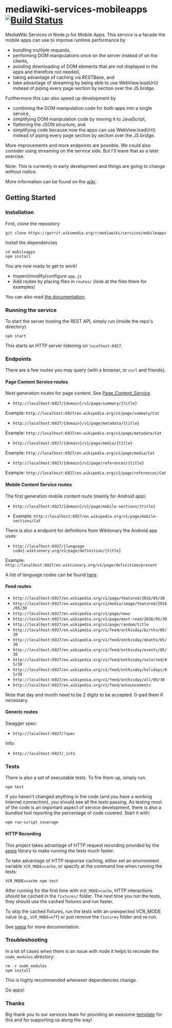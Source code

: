# mediawiki-services-mobileapps [![Build Status](https://travis-ci.org/wikimedia/mediawiki-services-mobileapps.svg?branch=master)](https://travis-ci.org/wikimedia/mediawiki-services-mobileapps)

MediaWiki Services in Node.js for Mobile Apps.
This service is a facade the mobile apps can use to improve runtime performance by
* bundling multiple requests,
* performing DOM manipulations once on the server instead of on the clients,
* avoiding downloading of DOM elements that are not displayed in the apps and therefore not needed,
* taking advantage of caching via RESTBase, and
* take advantage of streaming by being able to use WebView.loadUrl() instead of piping every page section by section over the JS bridge.

Furthermore this can also speed up development by
* combining the DOM manipulation code for both apps into a single service,
* simplifying DOM manipulation code by moving it to JavaScript,
* flattening the JSON structure, and
* simplifying code because now the apps can use WebView.loadUrl() instead of piping every page section by section over the JS bridge.

More improvements and more endpoints are possible. We could also consider using streaming on the service side. But I'll leave that as a later exercise.

Note: This is currently in early development and things are going to change without notice.

More information can be found on the [wiki](https://www.mediawiki.org/wiki/Wikimedia_Apps/Team/RESTBase_services_for_apps).

## Getting Started

### Installation

First, clone the repository

```
git clone https://gerrit.wikimedia.org/r/mediawiki/services/mobileapps
```

Install the dependencies

```
cd mobileapps
npm install
```

You are now ready to get to work!

* Inspect/modify/configure `app.js`
* Add routes by placing files in `routes/` (look at the files there for examples)

You can also read [the documentation](https://www.mediawiki.org/wiki/ServiceTemplateNode).

### Running the service

To start the server hosting the REST API, simply run (inside the repo's directory)

```
npm start
```

This starts an HTTP server listening on `localhost:6927`.

### Endpoints
There are a few routes you may query (with a browser, or `curl` and friends).

#### Page Content Service routes
Next generation routes for page content. See [Page_Content_Service](https://www.mediawiki.org/wiki/Page_Content_Service).

* `http://localhost:6927/{domain}/v1/page/summary/{title}`

Example: `http://localhost:6927/en.wikipedia.org/v1/page/summary/Cat`

* `http://localhost:6927/{domain}/v1/page/metadata/{title}`

Example: `http://localhost:6927/en.wikipedia.org/v1/page/metadata/Cat`

* `http://localhost:6927/{domain}/v1/page/media/{title}`

Example: `http://localhost:6927/en.wikipedia.org/v1/page/media/Cat`

* `http://localhost:6927/{domain}/v1/page/references/{title}`

Example: `http://localhost:6927/en.wikipedia.org/v1/page/references/Cat`

#### Mobile Content Service routes

The first generation mobile content route (mainly for Android app):
* `http://localhost:6927/{domain}/v1/page/mobile-sections/{title}`

* Example: `http://localhost:6927/en.wikipedia.org/v1/page/mobile-sections/Cat`

There is also a endpoint for definitions from Wiktionary the Android app uses:
* `http://localhost:6927/{language code}.wiktionary.org/v1/page/definition/{title}`

Example: `http://localhost:6927/en.wiktionary.org/v1/page/definition/present`

A list of language codes can be found [here](https://meta.wikimedia.org/wiki/Special:SiteMatrix).

#### Feed routes
* `http://localhost:6927/en.wikipedia.org/v1/page/featured/2016/05/30`
* `http://localhost:6927/en.wikipedia.org/v1/media/image/featured/2016/05/30`
* `http://localhost:6927/en.wikipedia.org/v1/page/news`
* `http://localhost:6927/en.wikipedia.org/v1/page/most-read/2016/05/30`
* `http://localhost:6927/en.wikipedia.org/v1/page/random/title`
* `http://localhost:6927/en.wikipedia.org/v1/feed/onthisday/births/05/30`
* `http://localhost:6927/en.wikipedia.org/v1/feed/onthisday/deaths/05/30`
* `http://localhost:6927/en.wikipedia.org/v1/feed/onthisday/events/05/30`
* `http://localhost:6927/en.wikipedia.org/v1/feed/onthisday/selected/05/30`
* `http://localhost:6927/en.wikipedia.org/v1/feed/onthisday/holidays/05/30`
* `http://localhost:6927/en.wikipedia.org/v1/feed/onthisday/all/05/30`
* `http://localhost:6927/en.wikipedia.org/v1/feed/announcements`

Note that day and month need to be 2 digits to be accepted. 0-pad them if necessary.

#### Generic routes
Swagger spec:
* `http://localhost:6927/?spec`

Info:
* `http://localhost:6927/_info`

### Tests

There is also a set of executable tests. To fire them up, simply run:

```
npm test
```

If you haven't changed anything in the code (and you have a working Internet
connection), you should see all the tests passing. As testing most of the code
is an important aspect of service development, there is also a bundled tool
reporting the percentage of code covered. Start it with:

```
npm run-script coverage
```

#### HTTP Recording

This project takes advantage of HTTP request recording provided by the
[sepia](https://www.npmjs.com/package/sepia) library to make running the tests much faster.

To take advantage of HTTP response caching, either set an environment variable
`VCR_MODE=cache`, or specify at the command line when running the tests:

```
VCR_MODE=cache npm test
```

After running for the first time with `VCR_MODE=cache`, HTTP interactions should be cached
in the `fixtures/` folder. The next time you run the tests, they should use the cached
fixtures and run faster.

To skip the cached fixtures, run the tests with an unexpected VCR_MODE value (e.g.,
`VCR_MODE=off`) or just remove the `fixtures` folder and re-run.

See [sepia](https://www.npmjs.com/package/sepia) for more documentation.

### Troubleshooting

In a lot of cases when there is an issue with node it helps to recreate the
`node_modules` directory:

```
rm -r node_modules
npm install
```

This is highly recommended whenever dependencies change.

Go apps!

### Thanks

Big thank you to our services team for providing an awesome
[template](https://github.com/wikimedia/service-template-node)
for this and for supporting us along the way!
